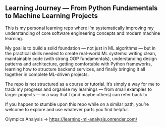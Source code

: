 ## Learning Journey — From Python Fundamentals to Machine Learning Projects

This is my personal learning repo where I’m systematically improving my understanding of core software engineering concepts and modern machine learning.

My goal is to build a solid foundation — not just in ML algorithms — but in the practical skills needed to create real-world ML systems: writing clean, maintainable code (with strong OOP fundamentals), understanding design patterns and architecture, getting comfortable with Python frameworks, learning how to structure backend services, and finally bringing it all together in complete ML-driven projects.

The repo is not structured as a course or tutorial. It’s simply a way for me to track my progress and organise my learnings — from small examples to larger projects — in a way that I (and maybe others) can refer back to.

If you happen to stumble upon this repo while on a similar path, you’re welcome to explore and use whatever parts you find helpful.

Olympics Analysis -> https://learning-ml-analysis.onrender.com/

